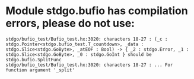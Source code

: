 # Module stdgo.bufio has compilation errors, please do not use:
```
stdgo/bufio_test/Bufio_test.hx:3020: characters 18-27 : (_c : stdgo.Pointer<stdgo.bufio_test.T_countdown>, _data : stdgo.Slice<stdgo.GoByte>, _atEOF : Bool) -> { _2 : stdgo.Error, _1 : stdgo.Slice<stdgo.GoByte>, _0 : stdgo.GoInt } should be stdgo.bufio.SplitFunc
stdgo/bufio_test/Bufio_test.hx:3020: characters 18-27 : ... For function argument '_split'

```

